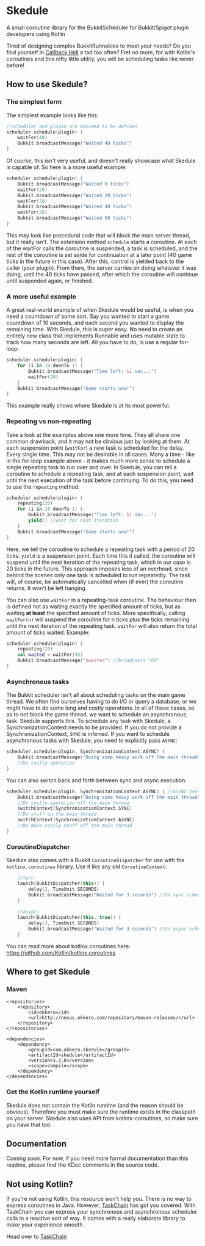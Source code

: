 # Skedule
A small coroutine library for the BukkitScheduler for Bukkit/Spigot plugin developers using Kotlin

Tired of designing complex BukkitRunnables to meet your needs? Do you find yourself in [Callback Hell](http://callbackhell.com/) a tad too often?
Fret no more, for with Kotlin's coroutines and this nifty little utility, you will be scheduling tasks like never before!

## How to use Skedule?
### The simplest form
The simplest example looks like this:
```kotlin
//scheduler and plugin are assumed to be defined
scheduler.schedule(plugin) {
    waitFor(40)
    Bukkit.broadcastMessage("Waited 40 ticks")
}
```
Of course, this isn't very useful, and doesn't really showcase what Skedule is capable of.
So here is a more useful example:
```kotlin
scheduler.schedule(plugin) {
    Bukkit.broadcastMessage("Waited 0 ticks")
    waitFor(20)
    Bukkit.broadcastMessage("Waited 20 ticks")
    waitFor(20)
    Bukkit.broadcastMessage("Waited 40 ticks")
    waitFor(20)
    Bukkit.broadcastMessage("Waited 60 ticks")
}
```
This may look like procedural code that will block the main server thread, but it really isn't.
The extension method `schedule` starts a coroutine. At each of the waitFor calls the coroutine is suspended,
a task is scheduled, and the rest of the coroutine is set aside for continuation at a later point
(40 game ticks in the future in this case). After this, control is yielded back to the caller (your plugin).
From there, the server carries on doing whatever it was doing, until the 40 ticks have passed, after which
the coroutine will continue until suspended again, or finished.

### A more useful example
A great real-world example of when Skedule would be useful, is when you need a countdown of some sort.
Say you wanted to start a game countdown of 10 seconds, and each second you wanted to display the
remaining time. With Skedule, this is super easy. No need to create an entirely new class that implements
Runnable and uses mutable state to track how many seconds are left. All you have to do, is use a regular
for-loop:
```kotlin
scheduler.schedule(plugin) {
    for (i in 10 downTo 1) {
        Bukkit.broadcastMessage("Time left: $i sec...")
        waitFor(20)
    }
    Bukkit.broadcastMessage("Game starts now!")
}
```
This example really shows where Skedule is at its most powerful.

### Repeating vs non-repeating
Take a look at the examples above one more time. They all share one common drawback, and it may not be
obvious just by looking at them. At each suspension point (`waitFor`) a new task is scheduled for the delay.
Every single time. This may not be desirable in all cases. Many a time - like in the for-loop example
above - it makes much more sense to schedule a single repeating task to run over and over. In Skedule, you
can tell a coroutine to schedule a repeating task, and at each suspension point, wait until the next execution
of the task before continuing. To do this, you need to use the `repeating` method:
```kotlin
scheduler.schedule(plugin) {
    repeating(20)
    for (i in 10 downTo 1) {
        Bukkit.broadcastMessage("Time left: $i sec...")
        yield() //wait for next iteration
    }
    Bukkit.broadcastMessage("Game starts now!")
}
```
Here, we tell the coroutine to schedule a repeating task with a period of 20 ticks. `yield` is a suspension point.
Each time this it called, the coroutine will suspend until the next iteration of the repeating task, which in
our case is 20 ticks in the future. This approach imposes less of an overhead, since behind the scenes only one
task is scheduled to run repeatedly. The task will, of course, be automatically cancelled when (if ever) the
coroutine returns. It won't be left hanging.

You can also use `waitFor` in a repeating-task coroutine. The behaviour then is defined not as waiting exactly
the specified amount of ticks, but as waiting **at least** the specified amount of ticks. More specifically, calling
`waitFor(n)` will suspend the coroutine for n ticks plus the ticks remaining until the next iteration of the
repeating task. `waitFor` will also return the total amount of ticks waited. Example:
```kotlin
scheduler.schedule(plugin) {
    repeating(20)
    val waited = waitFor(45)
    Bukkit.broadcastMessage("$waited") //broadcasts "60"
}
```

### Asynchronous tasks
The Bukkit scheduler isn't all about scheduling tasks on the main game thread. We often find ourselves
having to do I/O or query a database, or we might have to do some long and costly operations. In all of
these cases, so as to not block the game thread, we want to schedule an asynchronous task. Skedule supports
this. To schedule any task with Skedule, a SynchronizationContext needs to be provided. If you do not provide
a SynchronizationContext, `SYNC` is inferred. If you want to schedule asynchronous tasks with Skedule, you
need to explicitly pass `ASYNC`:
```kotlin
scheduler.schedule(plugin, SynchronizationContext.ASYNC) {
    Bukkit.broadcastMessage("Doing some heavy work off the main thread")
    //Do costly operation
}
```
You can also switch back and forth between sync and async execution:
```kotlin
scheduler.schedule(plugin, SynchronizationContext.ASYNC) { //ASYNC here specifies the initial context
    Bukkit.broadcastMessage("Doing some heavy work off the main thread")
    //Do costly operation off the main thread
    switchContext(SynchronizationContext.SYNC)
    //Do stuff on the main thread
    switchContext(SynchronizationContext.ASYNC)
    //Do more costly stuff off the main thread
}
```

### CoroutineDispatcher
Skedule also comes with a Bukkit `CoroutineDispatcher` for use with the `kotlinx.coroutines` library. Use it like any old
`CoroutineContext`:
```kotlin
    //sync:
    launch(BukkitDispatcher(this)) {
        delay(3, TimeUnit.SECONDS)
        Bukkit.broadcastMessage("Waited for 3 seconds") //On sync scheduler thread
    }
    
    //async:
    launch(BukkitDispatcher(this, true)) {
        delay(3, TimeUnit.SECONDS)
        Bukkit.broadcastMessage("Waited for 3 seconds") //On async scheduler thread
    }
```

You can read more about kotlinx.coroutines here:  
https://github.com/Kotlin/kotlinx.coroutines

## Where to get Skedule
### Maven
```maven
<repositories>
    <repository>
        <id>okkero</id>
        <url>http://nexus.okkero.com/repository/maven-releases/</url>
    </repository>
</repositories>
```
```maven
<dependencies>
    <dependency>
        <groupId>com.okkero.skedule</groupId>
        <artifactId>skedule</artifactId>
        <version>1.2.0</version>
        <scope>compile</scope>
    </dependency>
</dependencies>
```

### Get the Kotlin runtime yourself
Skedule does not contain the Kotlin runtime (and the reason should be obvious).
Therefore you must make sure the runtime exists in the classpath on your server.
Skedule also uses API from kotlinx-coroutines, so make sure you have that too.

## Documentation
Coming soon. For now, if you need more formal documentation than
this readme, please find the KDoc comments in the source code.

## Not using Kotlin?
If you're not using Kotlin, this resource won't help you. There is no way to express coroutines in
Java. However, [TaskChain](https://github.com/aikar/TaskChain) has got you covered. With TaskChain
you can express your synchronous and asynchronous scheduler calls in a reactive sort of way. It
comes with a really elaborate library to make your experience smooth.

Head over to [TaskChain](https://github.com/aikar/TaskChain)
